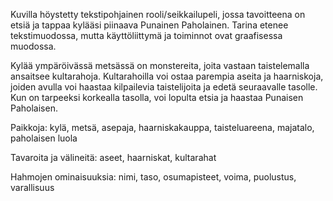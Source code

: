 Kuvilla höystetty tekstipohjainen rooli/seikkailupeli, jossa tavoitteena on etsiä ja tappaa kylääsi piinaava Punainen Paholainen. Tarina etenee tekstimuodossa, mutta käyttöliittymä ja toiminnot ovat graafisessa muodossa.

Kylää ympäröivässä metsässä on monstereita, joita vastaan taistelemalla ansaitsee kultarahoja. Kultarahoilla voi ostaa parempia aseita ja haarniskoja, joiden avulla voi haastaa kilpailevia taistelijoita ja edetä seuraavalle tasolle. Kun on tarpeeksi korkealla tasolla, voi lopulta etsia ja haastaa Punaisen Paholaisen.

Paikkoja: kylä, metsä, asepaja, haarniskakauppa, taisteluareena, majatalo, paholaisen luola

Tavaroita ja välineitä: aseet, haarniskat, kultarahat

Hahmojen ominaisuuksia: nimi, taso, osumapisteet, voima, puolustus, varallisuus

